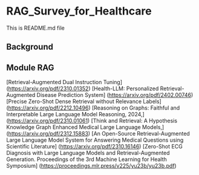 # RAG_Survey_for_Healthcare

This is README.md file
## Background


## Module RAG

[Retrieval-Augmented Dual Instruction Tuning] (https://arxiv.org/pdf/2310.01352)
[Health-LLM: Personalized Retrieval-Augmented Disease Prediction System] (https://arxiv.org/pdf/2402.00746)
[Precise Zero-Shot Dense Retrieval without Relevance Labels] (https://arxiv.org/pdf/2212.10496)
[Reasoning on Graphs: Faithful and Interpretable Large Language Model Reasoning, 2024,] (https://arxiv.org/pdf/2310.01061)
[Think and Retrieval: A Hypothesis Knowledge Graph Enhanced Medical Large Language Models,] (https://arxiv.org/pdf/2312.15883)
[An Open-Source Retrieval-Augmented Large Language Model System for Answering Medical Questions using Scientific Literature] (https://arxiv.org/pdf/2310.16146)
[Zero-Shot ECG Diagnosis with Large Language Models and Retrieval-Augmented Generation. Proceedings of the 3rd Machine Learning for Health Symposium] (https://proceedings.mlr.press/v225/yu23b/yu23b.pdf)
